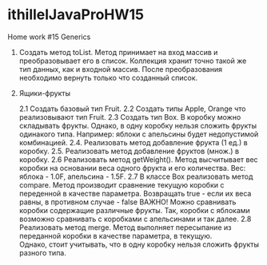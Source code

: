 # ithillelJavaProHW15
Home work #15 Generics

1. Создать метод toList. Метод принимает на вход массив и преобразовывает его в список. Коллекция 
хранит точно такой же тип данных, как и входной массив. 
После преобразования необходимо вернуть только что созданный список.

2. Ящики-фрукты

   2.1 Создать базовый тип Fruit. 2.2 Создать типы Apple, Orange что реализовывают тип Fruit.
   2.3  Создать тип Box. В коробку можно складывать фрукты. Однако, в одну коробку нельзя сложить фрукты одинакого типа. 
   Например: яблоки с апельсины будет недопустимой комбинацией.
   2.4. Реализовать метод добавление фрукта (1 ед.) в коробку.
   2.5. Реализовать метод добавление фруктов (множ.) в коробку.
   2.6 Реализовать метод getWeight(). Метод высчитывает вес коробки на основании веса одного фрукта и его количества.
   Вес: яблока - 1.0F, апельсина - 1.5F.
   2.7 В классе Box реализовать метод compare. Метод производит сравнение текущую коробки с переденной в качестве параметра.
   Возвращать true - если их веса равны, в противном случае - false
   ВАЖНО! Можно сравнивать коробки содержащие различные фрукты. Так, коробки с яблоками возможно сравнивать с коробками с апельсинами и так далее.
   2.8 Реализовать метод merge. Метод выполняет пересыпание из переданной коробки в качестве параметра, в текущую.  
   Однако, стоит учитывать, что в одну коробку нельзя сложить фрукты разного типа.
